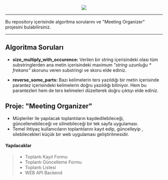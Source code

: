 

<p align="center">
<a href="https://www.mechsoft.com.tr/">
<img src="https://cdn.mechsoft.com.tr/web/image/res.company/1/logo_dark" >
</a>
</p>

---

Bu repository içerisinde algoritma sorularını ve "Meeting Organizer" projesini bulabilirsiniz.

---

## Algoritma Soruları
* **size_multiply_with_occurence:** Verilen bir string içerisindeki olası tüm substringlerden ana metin içerisindeki maximum *"string uzunluğu * frekans"* skorunu veren substringi ve skoru elde ediniz.

* **reverse_some_parts:** Bazı kelimelerin ters yazıldığı bir metin içerisinde parantez içerisindeki kelimelerin doğru yazıldığı biliniyor. Hem bu parantezleri hem de ters kelimeleri düzelterek doğru çıktıyı elde ediniz.


## Proje: "Meeting Organizer"

* Müşteriler ile yapılacak toplantıların kaydedilebileceği, güncellenebileceği ve silinebileceği bir tek sayfa uygulaması.
* Temel ihtiyaç kullanıcıların toplantılarını kayıt edip, güncelleyip , silebilecekleri küçük bir web uygulaması geliştirilmesidir.

#### Yapılacaklar
> * Toplantı Kayıt Formu 
> * Toplantı Güncelleme Formu
> * Toplantı Listesi
> * WEB API Backend
